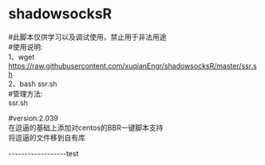 # shadowsocksR
#此脚本仅供学习以及调试使用，禁止用于非法用途  
#使用说明:  
1、wget https://raw.githubusercontent.com/xuqianEngr/shadowsocksR/master/ssr.sh  
2、bash ssr.sh  
#管理方法:  
ssr.sh  
  
#version:2.039  
在逗逼的基础上添加对centos的BBR一键脚本支持  
将逗逼的文件移到自有库  

------------------test
